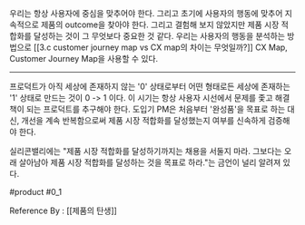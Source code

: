 
우리는 항상 사용자에 중심을 맞추어야 한다. 그리고 초기에 사용자의 행동에 맞추어 지속적으로 제품의 outcome을 찾아야 한다. 그리고 결험해 보지 않았지만 제품 시장 적합화를 달성하는 것이 그 무엇보다 중요한 것 같다. 우리는 사용자의 행동을 분석하는 방법으로 [[3.c customer journey map vs CX map의 차이는 무엇일까?]] CX Map, Customer Journey Map을 사용할 수 있다.

------

프로덕트가 아직 세상에 존재하지 않는 '0' 상태로부터 어떤 형태로든 세상에 존재하는 '1' 상태로 만드는 것이 0 -> 1 이다. 이 시기는 항상 사용자 시선에서 문제를 좇고 해결책이 되는 프로덕트를 추구해야 한다. 도입기 PM은 처음부터 '완성품'을 목표로 하는 대신, 개선을 계속 반복함으로써 제품 시장 적합화를 달성했는지 여부를 신속하게 검증해야 한다. 

실리콘밸리에는 "제품 시장 적합화를 달성하기까지는 채용을 서둘지 마라. 그보다는 오래 살아남아 제품 시장 적합화를 달성하는 것을 목표로 하라."는 금언이 널리 알려져 있다.

#product #0_1

Reference By : [[제품의 탄생]]